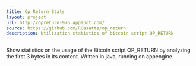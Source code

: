 ```yaml
---
title: Op Return Stats
layout: project
url: http://opreturn-976.appspot.com/
source: https://github.com/RCasatta/op_return
description: Utilization statistics of bitcoin script OP_RETURN
---
```


Show statistics on the usage of the Bitcoin script OP_RETURN by analyzing the first 3 bytes in its content. Written in java, running on appengine.
